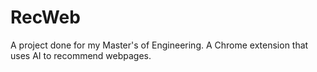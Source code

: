 # RecWeb
A project done for my Master's of Engineering. A Chrome extension that uses AI to recommend webpages.
